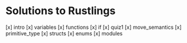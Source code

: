 # Solutions to Rustlings

[x] intro
[x] variables
[x] functions
[x] if
[x] quiz1
[x] move_semantics
[x] primitive_type
[x] structs
[x] enums
[x] modules